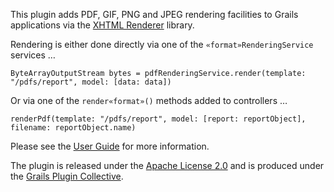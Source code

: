 This plugin adds PDF, GIF, PNG and JPEG rendering facilities to Grails applications via the [XHTML Renderer](https://xhtmlrenderer.dev.java.net/) library.

Rendering is either done directly via one of the `«format»RenderingService` services …

    ByteArrayOutputStream bytes = pdfRenderingService.render(template: "/pdfs/report", model: [data: data])

Or via one of the `render«format»()` methods added to controllers …

    renderPdf(template: "/pdfs/report", model: [report: reportObject], filename: reportObject.name)

Please see the [User Guide](http://gpc.github.com/grails-rendering/ "Grails Rendering Plugin @ GitHub") for more information.

The plugin is released under the [Apache License 2.0](http://www.apache.org/licenses/LICENSE-2.0.html "Apache License, Version 2.0 - The Apache Software Foundation") and is produced under the [Grails Plugin Collective](http://gpc.github.com/).